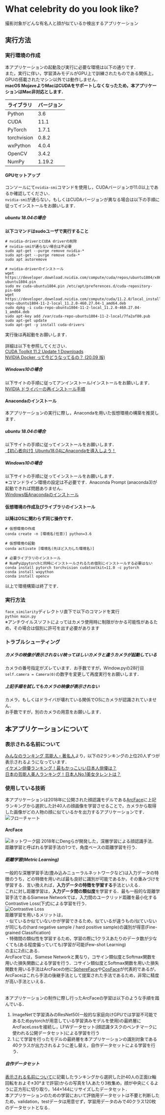 # What celebrity do you look like?

撮影対象がどんな有名人と顔が似ているか検出するアプリケーション<br>

## 実行方法
### 実行環境の作成
本アプリケーションの起動及び実行に必要な環境は以下の通りです．<br>
また，実行に伴い，学習済みモデルがGPU上で訓練されたものである関係上，GPUの搭載されたマシン以外では動作しません．<br>
**macOS MojaveよりMacはCUDAをサポートしなくなったため，本アプリケーションはMac非対応とします．**<br>

ライブラリ |バージョン
:--- | :---
Python | 3.6
CUDA | 11.1
PyTorch | 1.7.1
torchvision | 0.8.2
wxPython | 4.0.4
OpenCV | 3.4.2
NumPy | 1.19.2

#### GPUセットアップ
コンソールにて`nvidia-smi`コマンドを使用し，CUDAバージョンが11.0以上であるか確認してください．<br>
`nvidia-smi`が通らない，もしくはCUDAバージョンが異なる場合は以下の手順に従ってインストールをお願いします．<br>

##### ubuntu 18.04の場合
**以下コマンドはsudoユーザで実行すること**<br>

```
# nvidia-driverとCUDA driverの削除
# nvidia-smiが通らない場合は不必要
sudo apt-get --purge remove nvidia-*
sudo apt-get --purge remove cuda-*
sudo apt autoremove

# nvidia-driverのインストール
wget https://developer.download.nvidia.com/compute/cuda/repos/ubuntu1804/x86_64/cuda-ubuntu1804.pin
sudo mv cuda-ubuntu1804.pin /etc/apt/preferences.d/cuda-repository-pin-600
wget https://developer.download.nvidia.com/compute/cuda/11.2.0/local_installers/cuda-repo-ubuntu1804-11-2-local_11.2.0-460.27.04-1_amd64.deb
sudo dpkg -i cuda-repo-ubuntu1804-11-2-local_11.2.0-460.27.04-1_amd64.deb
sudo apt-key add /var/cuda-repo-ubuntu1804-11-2-local/7fa2af80.pub
sudo apt-get update
sudo apt-get -y install cuda-drivers
```
実行後は再起動をお願いします．<br><br>
詳細は以下を参照してください．<br>
[CUDA Toolkit 11.2 Update 1 Downloads](https://developer.nvidia.com/cuda-downloads?target_os=Linux&target_arch=x86_64&target_distro=Ubuntu&target_version=1804&target_type=deblocal)<br>
[NVIDIA Docker って今どうなってるの？ (20.09 版)](https://medium.com/nvidiajapan/nvidia-docker-%E3%81%A3%E3%81%A6%E4%BB%8A%E3%81%A9%E3%81%86%E3%81%AA%E3%81%A3%E3%81%A6%E3%82%8B%E3%81%AE-20-09-%E7%89%88-558fae883f44)<br>

##### Windows10の場合<br>
以下サイトの手順に従ってアンインストール/インストールをお願いします．<br>
[NVIDIA ドライバーの再インストール手順](https://support.borndigital.co.jp/hc/ja/articles/360019550274-NVIDIA-%E3%83%89%E3%83%A9%E3%82%A4%E3%83%90%E3%83%BC%E3%81%AE%E5%86%8D%E3%82%A4%E3%83%B3%E3%82%B9%E3%83%88%E3%83%BC%E3%83%AB%E6%89%8B%E9%A0%86)

#### Anacondaのインストール
本アプリケーションの実行に際し，Anacondaを用いた仮想環境の構築を推奨します．<br>
##### ubuntu 18.04の場合
以下サイトの手順に従ってインストールをお願いします．<br>
[【初心者向け】Ubuntu18.04にAnacondaを導入しよう！](https://www.sejuku.net/blog/85373)<br>

##### Windows10の場合
以下サイトの手順に従ってインストールをお願いします．<br>
※コマンドライン環境の設定は不必要です．Anaconda Prompt (anaconda3)が起動できれば問題ありません．<br>
[Windows版Anacondaのインストール](https://www.python.jp/install/anaconda/windows/install.html)<br>

#### 仮想環境の作成及びライブラリのインストール<br>
**以降はOSに関わらず同じ操作です．**<br>
```
# 仮想環境の作成
conda create -n [環境名(任意)] python=3.6

# 仮想環境の起動
conda activate [環境名(先ほど入力した環境名)]

# 必要ライブラリのインストール
# NumPyはpytorchと同時にインストールされるため個別にインストールする必要はない
conda install pytorch torchvision cudatoolkit=11.0 -c pytorch
conda install wxpython
conda install opencv
```
以上で環境構築は終了です．<br>

### 実行方法
`face_similarity`ディレクトリ直下で以下のコマンドを実行<br>
`python main.py`<br>
※アンチウイルスソフトによってはカメラ使用時に制限がかかる可能性があるため，その場合は個別に許可を出す必要があります<br>

### トラブルシューティング
##### カメラの映像が表示されない/映ってほしいカメラと違うカメラが起動している
カメラの番号指定がズレています．お手数ですが，Window.pyの28行目<br>
`self.camera = Camera(0)`の数字を変更して再度実行をお願いします．<br>
##### 上記手順を試してもカメラの映像が表示されない
カメラ，もしくはドライバが壊れている関係でOSにカメラが認識されていません．<br>
お手数ですが，別のカメラの用意をお願いします．


## 本アプリケーションについて
### 表示される名前について
[みんなのランキング 芸能人・著名人](https://ranking.net/celebrity)より，以下の2ランキングの上位20人ずつが表示されるようになっています．<br>
[イケメン俳優ランキング！最もかっこいい日本人俳優は？](https://ranking.net/rankings/most-ikemen-actors)<br>
[日本の芸能人美人ランキング！日本人No.1美女タレントは？](https://ranking.net/rankings/most-beautiful-japanese-female-geinojin)<br>

### 使用している技術
本アプリケーションは2018年に公開された顔認識モデルである[ArcFace](https://arxiv.org/abs/1801.07698)に上記ランキングから選択した計40人の顔画像を学習させることで，カメラから取得した画像がどの人物の顔に似ているかを出力するアプリケーションです．
![フローチャート](for_readme/flow.png)
#### ArcFace
![ネットワーク図](for_readme/arcface.png)
2018年にDengらが開発した，深層学習による顔認識手法．<br>
距離学習と呼ばれる学習手法の1つで，角度ベースの距離学習を行う．<br>
##### 距離学習(Metric Learning)
一般的な深層学習手法(畳み込みニューラルネットワークなど)は入力データの特徴のうち，どの特徴を用いれば最も良好に識別が可能であるか，その重みづけを学習する．言い換えれば，**入力データの特徴を学習する**手法といえる．<br>
これに対し距離学習は，**入力データ間の類似度**を学習する．最も一般的な距離学習手法であるSiamese Networkでは，入力間のユークリッド距離を最小化するContrastive Loss(下式)による学習を行う．<br>
![Contrastive Loss](for_readme/contrastive_loss.png)<br>
距離学習を用いるメリットは，<br>
・似ているか似ていないかが学習できるため，似ているが違うもの/似ていないが同じもの(hard negative sample / hard positive sample)の識別が得意(Fine-grained Classification)<br>
・特徴間の類似性を学習するため，学習の際に1クラスあたりのデータ数が少なくても(ある程度偏っていても)学習が可能(Few-shot Learning)<br>
の主に2点にある．<br>
ArcFaceでは，Siamese Networkと異なり，コサイン類似度とSoftmax関数を用いた損失関数による学習を行う．コサイン類似度とSoftmax関数を用いた損失関数を用いる手法はArcFaceの他に[SphereFace](https://arxiv.org/abs/1704.08063)や[CosFace](https://arxiv.org/abs/1801.09414)が代表的であるが，ArcFaceはこれら手法の後継手法として提案された手法であるため，非常に精度が高い手法といえる．<br>
<br><br>
本アプリケーションの制作に際し行ったArcFaceの学習は以下のような手順を踏んでいる．<br>
1. ImageNetで学習済みのResNet50(一般的な家庭向けGPUでは学習不可能であるためpytorchが用意している学習済みモデルを使用)の最終層にArcFaceLossを接続し，LFWデータセット(顔認識タスクのベンチマークに使われる公開データセット)による学習を行う
2. 1.にて学習を行ったモデルの最終層を本アプリケーションの識別対象である40クラスが出力されるように差し替え，自作データセットによる学習を行う．

##### 自作データセット
[表示される名前について](#表示される名前について)に記載したランキングから選択した計40人の正面(z軸回転をおよそ±30°まで許容)からの写真を1人あたり3枚集め，顔が中央にくるように正方形に切り取り，144×144にリサイズしたデータセット．<br>
本アプリケーションのための学習において評価用データセットは不要と判断したため，validation，testデータは用意せず，学習用データのみで40クラス120枚のデータセットとなる．
